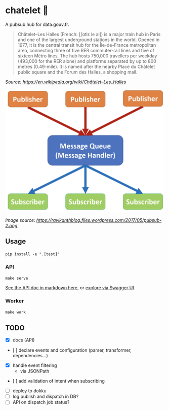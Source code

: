 # chatelet 🚉

A pubsub hub for data.gouv.fr.

> Châtelet–Les Halles (French: [ʃɑtlɛ le al]) is a major train hub in Paris and one of the largest underground stations in the world. Opened in 1977, it is the central transit hub for the Île-de-France metropolitan area, connecting three of five RER commuter-rail lines and five of sixteen Métro lines. The hub hosts 750,000 travellers per weekday (493,000 for the RER alone) and platforms separated by up to 800 metres (0.49-mile). It is named after the nearby Place du Châtelet public square and the Forum des Halles, a shopping mall.

_Source: https://en.wikipedia.org/wiki/Châtelet–Les_Halles_

![](docs/img/pubsub.png)

_Image source: https://ravikanthblog.files.wordpress.com/2017/05/pubsub-2.png_

## Usage

`pip install -e ".[test]"`

### API

`make serve`

[See the API doc in markdown here](docs/apidoc.md), or [explore via Swagger UI](https://petstore.swagger.io/?url=https://raw.githubusercontent.com/abulte/chatelet/master/docs/swagger.json).

### Worker

`make work`

## TODO

- [x] docs (API)
- [ ] declare events and configuration (parser, transformer, dependencies...)
- [x] handle event filtering
    - via JSONPath
- [ ] add validation of intent when subscribing
- [ ] deploy to dokku
- [ ] log publish and dispatch in DB?
- [ ] API on dispatch job status?
